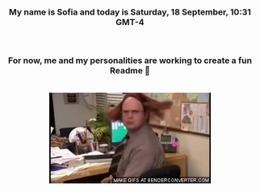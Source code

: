 


<div align="center">
<h3 >My name is Sofia and today is Saturday, 18 September, 10:31 GMT-4</h3><br>
<h3 >For now, me and my personalities are working to create a fun Readme 👋
</h3><br>
<img src='img/dwight.gif' alt='working...'/>
</div>
